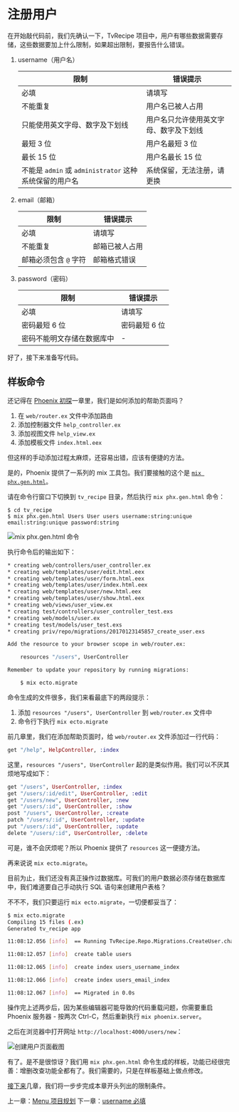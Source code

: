 # 注册用户

在开始敲代码前，我们先确认一下，TvRecipe 项目中，用户有哪些数据需要存储，这些数据要加上什么限制，如果超出限制，要报告什么错误。

1. username（用户名）
    
    限制|错误提示
    ---|---
    必填|请填写
    不能重复|用户名已被人占用
    只能使用英文字母、数字及下划线|用户名只允许使用英文字母、数字及下划线
    最短 3 位|用户名最短 3 位
    最长 15 位|用户名最长 15 位
    不能是 `admin` 或 `administrator` 这种系统保留的用户名|系统保留，无法注册，请更换

2. email（邮箱）
    
    限制|错误提示
    ---|---
    必填|请填写
    不能重复|邮箱已被人占用
    邮箱必须包含 `@` 字符|邮箱格式错误

3. password（密码）

    限制|错误提示
    ---|---
    必填|请填写
    密码最短 6 位|密码最短 6 位
    密码不能明文存储在数据库中|-

好了，接下来准备写代码。

## 样板命令

还记得在 [Phoenix 初探](../02-explore-phoenix.md)一章里，我们是如何添加的帮助页面吗？

1. 在 `web/router.ex` 文件中添加路由
2. 添加控制器文件 `help_controller.ex`
3. 添加视图文件 `help_view.ex`
4. 添加模板文件 `index.html.eex`

但这样的手动添加过程太麻烦，还容易出错，应该有便捷的方法。

是的，Phoenix 提供了一系列的 mix 工具包。我们要接触的这个是 [`mix phx.gen.html`](https://hexdocs.pm/phoenix/Mix.Tasks.Phoenix.Gen.Html.html)。

请在命令行窗口下切换到 `tv_recipe` 目录，然后执行 `mix phx.gen.html` 命令：

```
$ cd tv_recipe
$ mix phx.gen.html Users User users username:string:unique email:string:unique password:string
```
![mix phx.gen.html 命令](/img/02-mix-phoenix.gen.html.png)

执行命令后的输出如下：

```bash
* creating web/controllers/user_controller.ex
* creating web/templates/user/edit.html.eex
* creating web/templates/user/form.html.eex
* creating web/templates/user/index.html.eex
* creating web/templates/user/new.html.eex
* creating web/templates/user/show.html.eex
* creating web/views/user_view.ex
* creating test/controllers/user_controller_test.exs
* creating web/models/user.ex
* creating test/models/user_test.exs
* creating priv/repo/migrations/20170123145857_create_user.exs

Add the resource to your browser scope in web/router.ex:

    resources "/users", UserController

Remember to update your repository by running migrations:

    $ mix ecto.migrate
```
命令生成的文件很多，我们来看最底下的两段提示：

1. 添加 `resources "/users", UserController` 到 `web/router.ex` 文件中
2. 命令行下执行 `mix ecto.migrate`

前几章里，我们在添加帮助页面时，给 `web/router.ex` 文件添加过一行代码：

```elixir
get "/help", HelpController, :index
```

这里，`resources "/users", UserController` 起的是类似作用。我们可以不厌其烦地写成如下：

```elixir
get "/users", UserController, :index
get "/users/:id/edit", UserController, :edit
get "/users/new", UserController, :new
get "/users/:id", UserController, :show
post "/users", UserController, :create
patch "/users/:id", UserController, :update
put "/users/:id", UserController, :update
delete "/users/:id", UserController, :delete
```
可是，谁不会厌烦呢？所以 Phoenix 提供了 `resources` 这一便捷方法。

再来说说 `mix ecto.migrate`。

目前为止，我们还没有真正操作过数据库。可我们的用户数据必须存储在数据库中，我们难道要自己手动执行 SQL 语句来创建用户表格？

不不不，我们只要运行 `mix ecto.migrate`，一切便都妥当了：

```bash
$ mix ecto.migrate
Compiling 15 files (.ex)
Generated tv_recipe app

11:08:12.056 [info]  == Running TvRecipe.Repo.Migrations.CreateUser.change/0 forward

11:08:12.057 [info]  create table users

11:08:12.065 [info]  create index users_username_index

11:08:12.066 [info]  create index users_email_index

11:08:12.067 [info]  == Migrated in 0.0s
```

操作完上述两步后，因为某些编辑器可能导致的代码重载问题，你需要重启 Phoenix 服务器 - 按两次 Ctrl-C，然后重新执行 `mix phoenix.server`。

之后在浏览器中打开网址 `http://localhost:4000/users/new`：

![创建用户页面截图](/img/04-users-new-page.png)

有了。是不是很惊讶？我们用 `mix phx.gen.html` 命令生成的样板，功能已经很完善：增删改查功能全都有了。我们需要的，只是在样板基础上做点修改。

[接下来](/04-user-register/01-username-required.md)几章，我们将一步步完成本章开头列出的限制条件。


上一章：[Menu 项目规划](/03-project-menu/03-project-menu.md)
下一章：[username 必填](/04-user-register/01-username-required.md)

